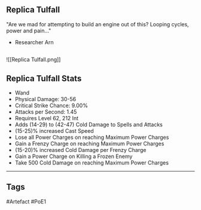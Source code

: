 ## Replica Tulfall
"Are we mad for attempting to build an engine out of this?
Looping cycles, power and pain..."
- Researcher Arn
##
![[Replica Tulfall.png]]
## Replica Tulfall Stats
- Wand
- Physical Damage: 30-56
- Critical Strike Chance: 9.00%
- Attacks per Second: 1.45
- Requires Level 62, 212 Int
- Adds (14-29) to (42-47) Cold Damage to Spells and Attacks
- (15-25)% increased Cast Speed
- Lose all Power Charges on reaching Maximum Power Charges
- Gain a Frenzy Charge on reaching Maximum Power Charges
- (15-20)% increased Cold Damage per Frenzy Charge
- Gain a Power Charge on Killing a Frozen Enemy
- Take 500 Cold Damage on reaching Maximum Power Charges


---
## Tags
#Artefact
#PoE1